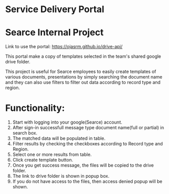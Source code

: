 # Service Delivery Portal

# Searce Internal Project

Link to use the portal: https://ojasrm.github.io/drive-api/

This portal make a copy of templates selected in the team's shared google drive folder.

This project is useful for Searce employees to easily create templates of various documents, presentations by simply searching the document name and they can also use filters to filter out data according to record type and region.

# Functionality:

1. Start with logging into your google(Searce) account.
2. After sign-in successfull message type document name(full or partial) in search box.
3. The matched data will be populated in table.
4. Filter results by checking the checkboxes according to Record type and Region.
5. Select one or more results from table.
6. Click create template button.
7. Once you get success message, the files will be copied to the drive folder.
8. The link to drive folder is shown in popup box.
9. If you do not have access to the files, then access denied popup will be shown.
